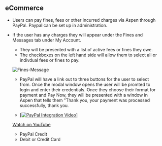 ## eCommerce
- Users can pay fines, fees or other incurred charges via Aspen through PayPal. Paypal can be set up in administration. 
- If the user has any charges they will appear under the Fines and Messages tab under My Account. 
  - They will be presented with a list of active fees or fines they owe. 
  - The checkboxes on the left hand side will allow them to select all or indivdual fees or fines to pay.
  
  ![Fines-Message](/manual/images/FINES-MESSAGES.png)
  
  - PayPal will have a link out to three buttons for the user to select from. Once the modal window opens the user will be promted to login and enter their credentials. Once they choose their format for payment and Pay Now, they will be presented with a window in Aspen that tells them "Thank you, your payment was processed successfully, thank you.  
  
  - [[![PayPal Integration Video](/manual/images/PayPal.png)]](https://www.youtube.com/watch?v=QpPO85A1Alk&list=PLV_OXyJ1D3Bjr49J9FQ3M0uNhiNv4E04f&index=4)
  
  
  [Watch on YouTube](https://www.youtube.com/watch?v=QpPO85A1Alk&list=PLV_OXyJ1D3Bjr49J9FQ3M0uNhiNv4E04f&index=4)
  
  - PayPal Credit 
  - Debit or Credit Card
